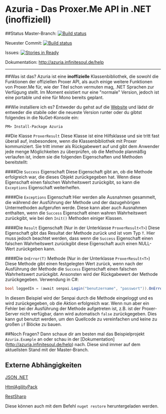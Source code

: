 # Azuria - Das Proxer.Me API in .NET (inoffiziell)

##Status
Master-Branch: [![Build status](https://ci.appveyor.com/api/projects/status/eenr5ksrjakegl0e/branch/master?svg=true)](https://ci.appveyor.com/project/InfiniteSoul/massive-octo-wookie/branch/master)

Neuester Commit: [![Build status](https://ci.appveyor.com/api/projects/status/eenr5ksrjakegl0e?svg=true)](https://ci.appveyor.com/project/InfiniteSoul/massive-octo-wookie)

Issues: [![Stories in Ready](https://badge.waffle.io/InfiniteSoul/massive-octo-wookie.svg?label=ready&title=Ready)](http://waffle.io/InfiniteSoul/massive-octo-wookie)

Dokumentation: http://azuria.infinitesoul.de/help

---

##Was ist das?
Azuria ist eine **inoffizielle** Klassenbibliothek, die sowohl die Funktionen der offiziellen Proxer API, als auch einige weitere Funktionen von Proxer.Me für, wie der Titel schon vermuten mag, .NET Sprachen zur Verfügung stellt. Im Moment existiert nur eine "normale" Version, jedoch ist eine portable und eine für Mono bereits geplant. 


##Wie installiere ich es?
Entweder du gehst auf die [Website](http://azuria.infinitesoul.de) und lädst dir entweder die stabile oder die neueste Version runter oder du gibtst folgendes in die NuGet-Konsole ein:
```
PM> Install-Package Azuria
```

##Die Klasse `ProxerResult`
Diese Klasse ist eine Hilfsklasse und sie tritt fast überall auf, insbesondere, wenn die Klassenbibliothek mit Proxer kommuniziert. Sie tritt immer als Rückgabewert auf und gibt dem Anwender jede menge Möglichkeiten zu überprüfen, ob die Methode planmäßig verlaufen ist, indem sie die folgenden Eigenschaften und Methoden bereitstellt:

####Die `Success` Eigenschaft 
Diese Eigenschaft gibt an, ob die Methode erfolgreich war, die dieses Objekt zurückgegeben hat. Wenn diese Eigenschaft einen falschen Wahrheitswert zurückgibt, so kann die `Exceptions` Eigenschaft weiterhelfen.

####Die `Exceptions` Eigenschaft
Hier werden alle Ausnahmen gesammelt, die während der Ausführung der Methode und der dazugehörigen Untermethoden aufgerufen werde. Diese kann aber auch Ausnahmen enthalten, wenn die `Success` Eigenschaft einen wahren Wahrheitswert zurückgibt, wie bei den `Init()` Methoden einiger Klassen.

####Die `Result` Eigenschaft (Nur in der Unterklasse `ProxerResult<T>`)
Diese Eigenschaft gibt das Resultat der Methode zurück und ist vom Typ `T`. Hier muss jedoch beachtet werden, dass wenn die `Success` Eigenschaft einen falschen Wahrheitswert zurückgibt diese Eigenschaft auch einen NULL-Wert zurückgeben kann.

####Die `OnError(T)` Methode (Nur in der Unterklasse `ProxerResult<T>`)
Diese Methode gibt einen festgelegten Wert zurück, wenn nach der Ausführung der Methode die `Success` Eigenschaft einen falschen Wahrheitswert zurückgibt. Ansonsten wird der Rückgabewert der Methode zurückgegeben. Verwendung in C#:
```csharp
bool loggedIn = (await senpai.Login("benutzername", "passwort")).OnError(false);
```
In diesem Beispiel wird der Senpai durch die Methode eingeloggt und es wird zurückgegeben, ob die Aktion erfolgreich war. Wenn nun aber ein Fehler bei der Ausführung der Methode aufgetreten ist, z.B. ist der Proxer-Server nicht verfügbar, dann wird automatisch `false` zurückgegeben. Dies kann gut benutzt werden, um den Quellcode zu vereinfachen und keine zu großen `if` Blöcke zu bauen.


##Noch Fragen? 
Dann schaue dir am besten mal das Beispielprojekt `Azuria.Example` an oder schau in der [Dokumentation] (http://azuria.infinitesoul.de/help) nach. Diese sind immer auf dem aktuellsten Stand mit der Master-Branch. 

## Externe Abhängigkeiten

[JSON .NET](https://www.nuget.org/packages/Newtonsoft.Json/)

[HtmlAgilityPack](https://htmlagilitypack.codeplex.com/)

[RestSharp](http://restsharp.org/)

Diese können auch mit dem Befehl `nuget restore` heruntergeladen werden.
